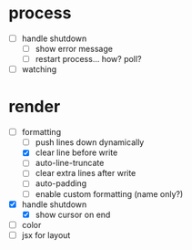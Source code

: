 # process
- [ ] handle shutdown
  - [ ] show error message
  - [ ] restart process... how? poll?
- [ ] watching

# render
- [ ] formatting
  - [ ] push lines down dynamically
  - [x] clear line before write
  - [ ] auto-line-truncate
  - [ ] clear extra lines after write
  - [ ] auto-padding
  - [ ] enable custom formatting (name only?)
- [x] handle shutdown
  - [x] show cursor on end
- [ ] color
- [ ] jsx for layout
